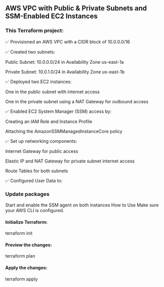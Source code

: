 ## AWS VPC with Public & Private Subnets and SSM-Enabled EC2 Instances
### This Terraform project:

✅ Provisioned an AWS VPC with a CIDR block of 10.0.0.0/16

✅ Created two subnets:

Public Subnet: 10.0.0.0/24 in Availability Zone us-east-1a

Private Subnet: 10.0.1.0/24 in Availability Zone us-east-1b

✅ Deployed two EC2 instances:

One in the public subnet with internet access

One in the private subnet using a NAT Gateway for outbound access

✅ Enabled EC2 System Manager (SSM) access by:

Creating an IAM Role and Instance Profile

Attaching the AmazonSSMManagedInstanceCore policy

✅ Set up networking components:

Internet Gateway for public access

Elastic IP and NAT Gateway for private subnet internet access

Route Tables for both subnets

✅ Configured User Data to:

### Update packages

Start and enable the SSM agent on both instances
How to Use
Make sure your AWS CLI is configured.

#### Initialize Terraform:
terraform init

#### Preview the changes:
terraform plan

#### Apply the changes:
terraform apply

